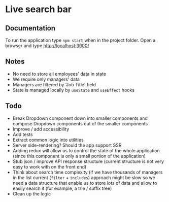 # Live search bar

## Documentation

To run the application type `npm start` when in the project folder. Open a browser and type [http://localhost:3000/](http://localhost:3000/)

## Notes

- No need to store all employees' data in state
- We require only managers' data
- Managers are filtered by 'Job Title' field
- State is managed locally by `useState` and `useEffect` hooks

## Todo

- Break Dropdown component down into smaller components and compose Dropdown components out of the smaller components
- Improve / add accessibility
- Add tests
- Extract common logic into utilities
- Server side-rendering? Should the app support SSR
- Adding redux will allow us to control the state of the whole application (since this component is only a small portion of the application)
- Stub json / improve API response structure (current structure is not very easy to work with on the front end)
- Think about search time complexity (if we have thousands of managers in the list current (`filter` + `includes`) approach might be slow so we need a data structure that enable us to store lots of data and allow to easily search it (for example, a trie / suffix tree)
- Clean up the logic
